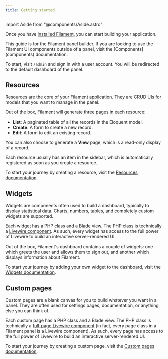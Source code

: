 ```yaml
---
title: Getting started
---
```

import Aside from "@components/Aside.astro"

Once you have [installed Filament](introduction/installation#installing-the-panel-builder), you can start building your application.

<Aside variant="info">
    This guide is for the Filament panel builder. If you are looking to use the Filament UI components outside of a panel, visit the [Components](components) documentation.
</Aside>

To start, visit `/admin` and sign in with a user account. You will be redirected to the default dashboard of the panel.

## Resources

Resources are the core of your Filament application. They are CRUD UIs for models that you want to manage in the panel.

Out of the box, Filament will generate three pages in each resource:
- **List**: A paginated table of all the records in the Eloquent model.
- **Create**: A form to create a new record.
- **Edit**: A form to edit an existing record.

You can also choose to generate a **View** page, which is a read-only display of a record.

Each resource usually has an item in the sidebar, which is automatically registered as soon as you create a resource.

To start your journey by creating a resource, visit the [Resources documentation](resources).

## Widgets

Widgets are components often used to build a dashboard, typically to display statistical data. Charts, numbers, tables, and completely custom widgets are supported.

Each widget has a PHP class and a Blade view. The PHP class is technically a [Livewire component](https://livewire.laravel.com/docs/components). As such, every widget has access to the full power of Livewire to build an interactive server-rendered UI.

Out of the box, Filament's dashboard contains a couple of widgets: one which greets the user and allows them to sign out, and another which displays information about Filament.

To start your journey by adding your own widget to the dashboard, visit the [Widgets documentation](widgets).

## Custom pages

Custom pages are a blank canvas for you to build whatever you want in a panel. They are often used for settings pages, documentation, or anything else you can think of.

Each custom page has a PHP class and a Blade view. The PHP class is technically a [full-page Livewire component](https://livewire.laravel.com/docs/components) (in fact, every page class in a Filament panel is a Livewire component). As such, every page has access to the full power of Livewire to build an interactive server-rendered UI.

To start your journey by creating a custom page, visit the [Custom pages documentation](navigation/custom-pages).
